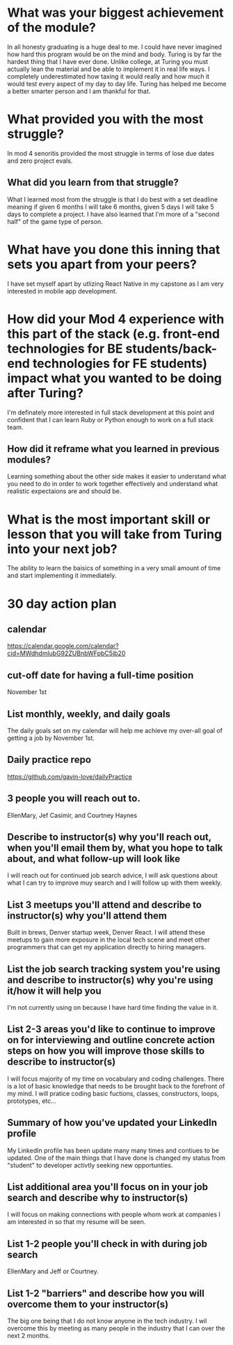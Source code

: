 # What was your biggest achievement of the module?
In all honesty graduating is a huge deal to me. I could have never imagined how hard this program would be on the mind and body.
Turing is by far the hardest thing that I have ever done. Unlike college, at Turing you must actually lean the material and be able
to implement it in real life ways. I completely underestimated how taxing it would really and how much it would test every aspect of
my day to day life. Turing has helped me become a better smarter person and I am thankful for that.
  
# What provided you with the most struggle?
In mod 4 senoritis provided the most struggle in terms of lose due dates and zero project evals.
## What did you learn from that struggle?
What I learned most from the struggle is that I do best with a set deadline meaning if given 6 months I will take 6 months, given 5 days I will take 5 days to complete a project.
I have also learned that I'm more of a "second half" of the game type of person.

# What have you done this inning that sets you apart from your peers?
I have set myself apart by utlizing React Native in my capstone as I am very interested in mobile app development. 

# How did your Mod 4 experience with this part of the stack (e.g. front-end technologies for BE students/back-end technologies for FE students) impact what you wanted to be doing after Turing?
I'm definately more interested in full stack development at this point and confident that I can learn Ruby or Python enough to work on a full stack team.
## How did it reframe what you learned in previous modules?
Learning something about the other side makes it easier to understand what you need to do in order to work together effectively and
understand what realistic expectaions are and should be.

# What is the most important skill or lesson that you will take from Turing into your next job?
The ability to learn the baisics of something in a very small amount of time and start implementing it immediately.

# 30 day action plan
## calendar
https://calendar.google.com/calendar?cid=MWdhdmlubG92ZUBnbWFpbC5jb20

## cut-off date for having a full-time position
November 1st

## List monthly, weekly, and daily goals
The daily goals set on my calendar will help me achieve my over-all goal of getting a job by November 1st.

## Daily practice repo
https://github.com/gavin-love/dailyPractice

## 3 people you will reach out to.
EllenMary, Jef Casimir, and Courtney Haynes

## Describe to instructor(s) why you'll reach out, when you'll email them by, what you hope to talk about, and what follow-up will look like
I will reach out for continued job search advice, I will ask questions about what I can try to improve muy search and I will follow up with them weekly.

## List 3 meetups you'll attend and describe to instructor(s) why you'll attend them
Built in brews, Denver startup week, Denver React. I will attend these meetups to gain more exposure in the local tech scene and meet other programmers that can get my application directly to hiring managers.
 
## List the job search tracking system you're using and describe to instructor(s) why you're using it/how it will help you
I'm not currently using on because I have hard time finding the value in it.

## List 2-3 areas you'd like to continue to improve on for interviewing and outline concrete action steps on how you will improve those skills to describe to instructor(s)
I will focus majority of my time on vocabulary and coding challenges. There is a lot of basic knowledge that needs to be brought back to the forefront of my mind. I will pratice coding basic fuctions, classes, constructors, loops, prototypes, etc...

## Summary of how you've updated your LinkedIn profile
My LinkedIn profile has been update many many times and contiues to be updated. One of the main things that I have done is changed my status from "student" to developer activtly seeking new opportunties.

## List additional area you'll focus on in your job search and describe why to instructor(s)
I will focus on making connections with people whom work at companies I am interested in so that my resume will be seen.

## List 1-2 people you'll check in with during job search
EllenMary and Jeff or Courtney.

## List 1-2 "barriers" and describe how you will overcome them to your instructor(s)
The big one being that I do not know anyone in the tech industry. I wil overcome this by meeting as many people in the industry that I can over the next 2 months. 
